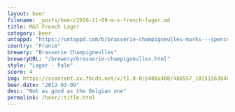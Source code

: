 ```yaml
---
layout: beer
filename: _posts/beer/2016-11-09-m-s-french-lager.md
title: M&S French Lager
category: beer
untappd: "https://untappd.com/b/brasserie-champigneulles-marks---spencer-french-lager/35092"
country: "France"
brewery: "Brasserie Champigneulles"
breweryURL: "/brewery/brasserie-champigneulles.html"
style: "Lager - Pale"
score: 4
img: https://scontent.xx.fbcdn.net/v/t1.0-0/p480x480/486557_10151563840963745_1674492557_n.jpg?_nc_cat=102&_nc_ht=scontent.xx&oh=e9b087a543cdb981f05f79f9447e2aa2&oe=5D3ADB81
beer-date: "2013-03-09"
desc: "Not as good as the Belgian one"
permalink: /beer/:title.html
---
```


